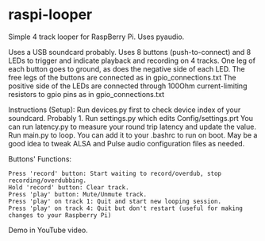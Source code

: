 # raspi-looper
Simple 4 track looper for RaspBerry Pi. Uses pyaudio.

Uses a USB soundcard probably.
Uses 8 buttons (push-to-connect) and 8 LEDs to trigger and indicate playback and recording on 4 tracks.
One leg of each button goes to ground, as does the negative side of each LED.
The free legs of the buttons are connected as in gpio_connections.txt
The positive side of the LEDs are connected through 100Ohm current-limiting resistors to gpio pins as in gpio_connections.txt

Instructions (Setup):
Run devices.py first to check device index of your soundcard. Probably 1.
Run settings.py which edits Config/settings.prt
You can run latency.py to measure your round trip latency and update the value.
Run main.py to loop. You can add it to your .bashrc to run on boot.
May be a good idea to tweak ALSA and Pulse audio configuration files as needed.

Buttons' Functions:

    Press 'record' button: Start waiting to record/overdub, stop recording/overdubbing.
    Hold 'record' button: Clear track.
    Press 'play' button: Mute/Unmute track.
    Press 'play' on track 1: Quit and start new looping session.
    Press 'play' on track 4: Quit but don't restart (useful for making changes to your Raspberry Pi)

Demo in YouTube video.
